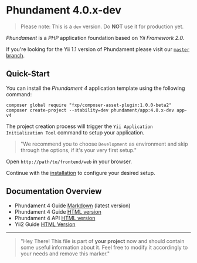 Phundament 4.0.x-dev
====================

> Please note: This is a `dev` version. Do **NOT** use it for production yet.

_Phundament_ is a _PHP_ application foundation based on _Yii Framework 2.0_.

If you're looking for the Yii 1.1 version of Phundament please visit our [`master` branch](https://github.com/phundament/app).


Quick-Start
-----------

You can install the _Phundament 4_ application template using the following command:

~~~
composer global require "fxp/composer-asset-plugin:1.0.0-beta2"
composer create-project --stability=dev phundament/app:4.0.x-dev app-v4
~~~

The project creation process will trigger the `Yii Application Initialization Tool` command to setup your application.

> "We recommend you to choose `Development` as environment and skip through the options, if it's your very first setup."

Open `http://path/to/frontend/web` in your browser.

Continue with the [installation](docs/install.md) to configure your desired setup.

Documentation Overview
----------------------

- Phundament 4 Guide [Markdown](docs/index.md) (latest version)
- Phundament 4 Guide [HTML version](http://docs.phundament.com/4.0/guide-index.html)
- Phundament 4 API [HTML version](http://docs.phundament.com/4.0/)
- Yii2 Guide [HTML Version](http://www.yiiframework.com/doc-2.0/guide-index.html)

---

> "Hey There! This file is part of **your project** now and should contain some useful information about it.
> Feel free to modify it accordingly to your needs and remove this marker."
